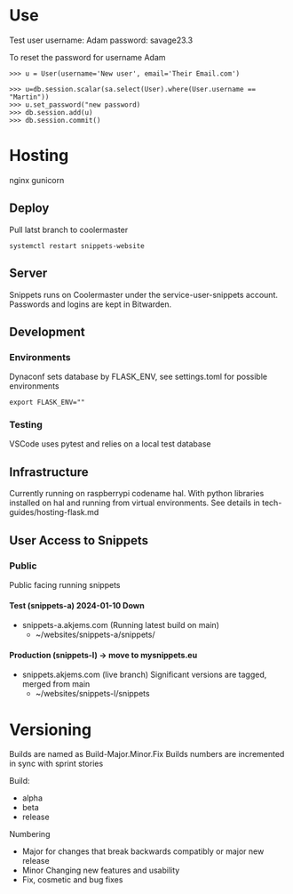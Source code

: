 # Use

Test user
username: Adam
password: savage23.3

To reset the password for username Adam

```
>>> u = User(username='New user', email='Their Email.com')

>>> u=db.session.scalar(sa.select(User).where(User.username == "Martin"))
>>> u.set_password("new password)
>>> db.session.add(u)
>>> db.session.commit()
```


# Hosting

nginx
gunicorn

## Deploy
Pull latst branch to coolermaster
```
systemctl restart snippets-website
```

## Server
Snippets runs on Coolermaster under the service-user-snippets account. Passwords and logins are kept in Bitwarden. 

## Development
### Environments
Dynaconf sets database by FLASK_ENV, see settings.toml for possible environments

```
export FLASK_ENV=""
```
### Testing

VSCode uses pytest and relies on a local test database


## Infrastructure
Currently running on raspberrypi codename hal.
With python libraries installed on hal and running from virtual environments. See details in tech-guides/hosting-flask.md

## User Access to Snippets
### Public
Public facing running snippets
#### Test (snippets-a) 2024-01-10 Down
* snippets-a.akjems.com (Running latest build on main)
    * ~/websites/snippets-a/snippets/

#### Production (snippets-l) -> move to mysnippets.eu
* snippets.akjems.com (live branch) Significant versions are tagged, merged from main
    * ~/websites/snippets-l/snippets

# Versioning

Builds are named as Build-Major.Minor.Fix
Builds numbers are incremented in sync with sprint stories

Build:
* alpha
* beta
* release

Numbering
* Major for changes that break backwards compatibly or major new release
* Minor Changing new features and usability
* Fix, cosmetic and bug fixes
